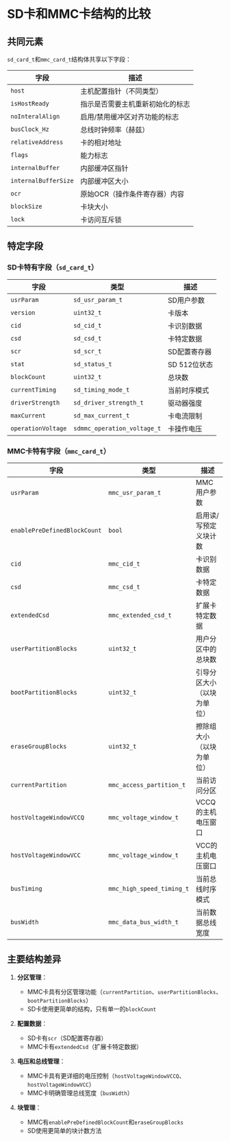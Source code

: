 # SD卡和MMC卡结构的比较

## 共同元素

`sd_card_t`和`mmc_card_t`结构体共享以下字段：

| 字段 | 描述 |
|-------|-------------|
| `host` | 主机配置指针（不同类型） |
| `isHostReady` | 指示是否需要主机重新初始化的标志 |
| `noInteralAlign` | 启用/禁用缓冲区对齐功能的标志 |
| `busClock_Hz` | 总线时钟频率（赫兹） |
| `relativeAddress` | 卡的相对地址 |
| `flags` | 能力标志 |
| `internalBuffer` | 内部缓冲区指针 |
| `internalBufferSize` | 内部缓冲区大小 |
| `ocr` | 原始OCR（操作条件寄存器）内容 |
| `blockSize` | 卡块大小 |
| `lock` | 卡访问互斥锁 |

## 特定字段

### SD卡特有字段（`sd_card_t`）

| 字段 | 类型 | 描述 |
|-------|------|-------------|
| `usrParam` | `sd_usr_param_t` | SD用户参数 |
| `version` | `uint32_t` | 卡版本 |
| `cid` | `sd_cid_t` | 卡识别数据 |
| `csd` | `sd_csd_t` | 卡特定数据 |
| `scr` | `sd_scr_t` | SD配置寄存器 |
| `stat` | `sd_status_t` | SD 512位状态 |
| `blockCount` | `uint32_t` | 总块数 |
| `currentTiming` | `sd_timing_mode_t` | 当前时序模式 |
| `driverStrength` | `sd_driver_strength_t` | 驱动器强度 |
| `maxCurrent` | `sd_max_current_t` | 卡电流限制 |
| `operationVoltage` | `sdmmc_operation_voltage_t` | 卡操作电压 |

### MMC卡特有字段（`mmc_card_t`）

| 字段 | 类型 | 描述 |
|-------|------|-------------|
| `usrParam` | `mmc_usr_param_t` | MMC用户参数 |
| `enablePreDefinedBlockCount` | `bool` | 启用读/写预定义块计数 |
| `cid` | `mmc_cid_t` | 卡识别数据 |
| `csd` | `mmc_csd_t` | 卡特定数据 |
| `extendedCsd` | `mmc_extended_csd_t` | 扩展卡特定数据 |
| `userPartitionBlocks` | `uint32_t` | 用户分区中的总块数 |
| `bootPartitionBlocks` | `uint32_t` | 引导分区大小（以块为单位） |
| `eraseGroupBlocks` | `uint32_t` | 擦除组大小（以块为单位） |
| `currentPartition` | `mmc_access_partition_t` | 当前访问分区 |
| `hostVoltageWindowVCCQ` | `mmc_voltage_window_t` | VCCQ的主机电压窗口 |
| `hostVoltageWindowVCC` | `mmc_voltage_window_t` | VCC的主机电压窗口 |
| `busTiming` | `mmc_high_speed_timing_t` | 当前总线时序模式 |
| `busWidth` | `mmc_data_bus_width_t` | 当前数据总线宽度 |

## 主要结构差异

1. **分区管理**：
   - MMC卡具有分区管理功能（`currentPartition`、`userPartitionBlocks`、`bootPartitionBlocks`）
   - SD卡使用更简单的结构，只有单一的`blockCount`

2. **配置数据**：
   - SD卡有`scr`（SD配置寄存器）
   - MMC卡有`extendedCsd`（扩展卡特定数据）

3. **电压和总线管理**：
   - MMC卡具有更详细的电压控制（`hostVoltageWindowVCCQ`、`hostVoltageWindowVCC`）
   - MMC卡明确管理总线宽度（`busWidth`）

4. **块管理**：
   - MMC有`enablePreDefinedBlockCount`和`eraseGroupBlocks`
   - SD使用更简单的块计数方法